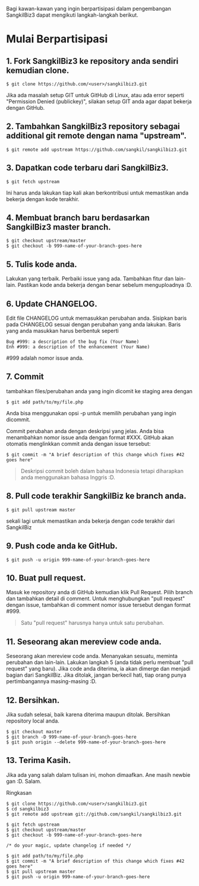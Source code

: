 Bagi kawan-kawan yang ingin berpartisipasi dalam pengembangan SangkilBiz3 dapat mengikuti langkah-langkah berikut.

# Mulai Berpartisipasi
## 1. Fork SangkilBiz3 ke repository anda sendiri kemudian clone.
```
$ git clone https://github.com/<user>/sangkilbiz3.git
```
Jika ada masalah setup GIT untuk GitHub di Linux, atau ada error seperti "Permission Denied (publickey)", silakan setup GIT anda agar dapat bekerja dengan GitHub.

## 2. Tambahkan SangkilBiz3 repository sebagai additional git remote dengan nama "upstream".
```
$ git remote add upstream https://github.com/sangkil/sangkilbiz3.git
```
## 3. Dapatkan code terbaru dari SangkilBiz3.
```
$ git fetch upstream
```
Ini harus anda lakukan tiap kali akan berkontribusi untuk memastikan anda bekerja dengan kode terakhir.

## 4. Membuat branch baru berdasarkan SangkilBiz3 master branch.
```
$ git checkout upstream/master
$ git checkout -b 999-name-of-your-branch-goes-here
```
## 5. Tulis kode anda.
Lakukan yang terbaik. Perbaiki issue yang ada. Tambahkan fitur dan lain-lain.
Pastikan kode anda bekerja dengan benar sebelum menguploadnya :D.

## 6. Update CHANGELOG.
Edit file CHANGELOG untuk memasukkan perubahan anda. Sisipkan baris pada CHANGELOG sesuai dengan perubahan yang anda lakukan. Baris yang anda masukkan harus berbentuk seperti

```
Bug #999: a description of the bug fix (Your Name)
Enh #999: a description of the enhancement (Your Name)
```
 #999 adalah nomor issue anda.

## 7. Commit
tambahkan files/perubahan anda yang ingin dicomit ke staging area dengan

```
$ git add path/to/my/file.php
```
Anda bisa menggunakan opsi -p untuk memilih perubahan yang ingin dicommit.

Commit perubahan anda dengan deskripsi yang jelas. Anda bisa menambahkan nomor issue anda dengan format #XXX. GitHub akan otomatis menglinkkan commit anda dengan issue tersebut:

```
$ git commit -m "A brief description of this change which fixes #42 goes here"
```
> Deskripsi commit boleh dalam bahasa Indonesia tetapi diharapkan anda menggunakan bahasa Inggris :D.

## 8. Pull code terakhir SangkilBiz ke branch anda.
```
$ git pull upstream master
```
sekali lagi untuk memastikan anda bekerja dengan code terakhir dari SangkilBiz

## 9. Push code anda ke GitHub.
```
$ git push -u origin 999-name-of-your-branch-goes-here
```
## 10. Buat pull request.
Masuk ke repository anda di GitHub kemudian klik Pull Request. Pilih branch dan tambahkan detail di comment. Untuk menghubungkan "pull request" dengan issue, tambahkan di comment nomor issue tersebut dengan format #999.

> Satu "pull request" harusnya hanya untuk satu perubahan.

## 11. Seseorang akan mereview code anda.
Seseorang akan mereview code anda. Menanyakan sesuatu, meminta perubahan dan lain-lain. Lakukan langkah 5 (anda tidak perlu membuat "pull request" yang baru). Jika code anda diterima, ia akan dimerge dan menjadi bagian dari SangkilBiz. Jika ditolak, jangan berkecil hati, tiap orang punya pertimbangannya masing-masing :D.

## 12. Bersihkan.
Jika sudah selesai, baik karena diterima maupun ditolak. Bersihkan repository local anda.

```
$ git checkout master
$ git branch -D 999-name-of-your-branch-goes-here
$ git push origin --delete 999-name-of-your-branch-goes-here
```
## 13. Terima Kasih.
Jika ada yang salah dalam tulisan ini, mohon dimaafkan. Ane masih newbie gan :D.
Salam.

Ringkasan
```
$ git clone https://github.com/<user>/sangkilbiz3.git
$ cd sangkilbiz3
$ git remote add upstream git://github.com/sangkil/sangkilbiz3.git

$ git fetch upstream
$ git checkout upstream/master
$ git checkout -b 999-name-of-your-branch-goes-here

/* do your magic, update changelog if needed */

$ git add path/to/my/file.php
$ git commit -m "A brief description of this change which fixes #42 goes here"
$ git pull upstream master
$ git push -u origin 999-name-of-your-branch-goes-here
```